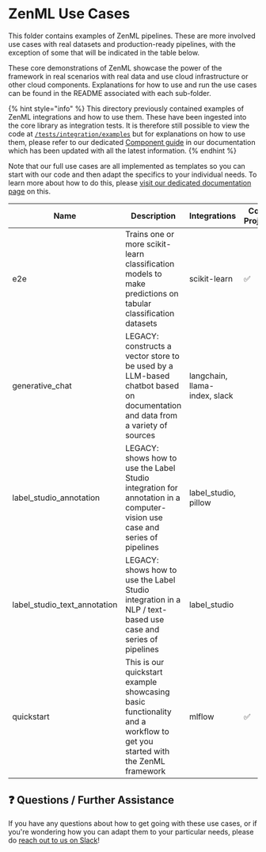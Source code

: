 # ZenML Use Cases

This folder contains examples of ZenML pipelines. These are more involved use
cases with real datasets and production-ready pipelines, with the exception of
some that will be indicated in the table below.

These core demonstrations of ZenML showcase the power of the framework in real
scenarios with real data and use cloud infrastructure or other cloud components.
Explanations for how to use and run the use cases can be found in the README
associated with each sub-folder.

{% hint style="info" %}
This directory previously contained examples of ZenML integrations and how to
use them. These have been ingested into the core library as integration tests.
It is therefore still possible to view the code at
[`/tests/integration/examples`](https://github.com/zenml-io/zenml/tree/main/tests/integration/examples)
but for explanations on how to use them, please refer to our dedicated [Component
guide](https://docs.zenml.io/stacks-and-components/component-guide) in our
documentation which has been updated with all the latest information.
{% endhint %}

Note that our full use cases are all implemented as templates so you can start
with our code and then adapt the specifics to your individual needs. To learn
more about how to do this, please [visit our dedicated documentation
page](https://docs.zenml.io/user-guide/starter-guide/using-project-templates) on
this.

| Name | Description | Integrations | Core Project |
| ---- | ----------- | ------------ | ------------ |
| e2e | Trains one or more scikit-learn classification models to make predictions on tabular classification datasets | scikit-learn | ✅ |
| generative_chat | LEGACY: constructs a vector store to be used by a LLM-based chatbot based on documentation and data from a variety of sources | langchain, llama-index, slack |   |
| label_studio_annotation | LEGACY: shows how to use the Label Studio integration for annotation in a computer-vision use case and series of pipelines | label_studio, pillow |   |
| label_studio_text_annotation | LEGACY: shows how to use the Label Studio integration in a NLP / text-based use case and series of pipelines | label_studio |   |
| quickstart | This is our quickstart example showcasing basic functionality and a workflow to get you started with the ZenML framework | mlflow | ✅ |

## ❓ Questions / Further Assistance

If you have any questions about how to get going with these use cases, or if
you're wondering how you can adapt them to your particular needs, please do
[reach out to us on Slack](https://zenml.io/slack-invite/)!
